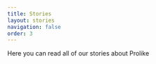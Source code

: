 ```yaml
---
title: Stories
layout: stories
navigation: false
order: 3
---
```


Here you can read all of our stories about Prolike